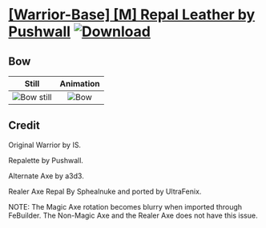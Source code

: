 # [\[Warrior-Base\] \[M\] Repal Leather by Pushwall](./) [![Download](https://img.shields.io/badge/Download--red?style=social&logo=github)](https://minhaskamal.github.io/DownGit/#/home?url=https://github.com/Klokinator/FE-Repo/tree/main/Battle%20Animations%2FInfantry%20-%20(Axe)%20Fighters%20and%20Warriors%2F%5BWarrior-Base%5D%20%5BM%5D%20Repal%20Leather%20by%20Pushwall%2F4.%20Bow)

## Bow

| Still | Animation |
| :---: | :-------: |
| ![Bow still](./Bow_000.png) | ![Bow](./Bow.gif) |

## Credit

Original Warrior by IS.

Repalette by Pushwall. 

Alternate Axe by a3d3.

Realer Axe Repal By Sphealnuke and ported by UltraFenix.

NOTE: The Magic Axe rotation becomes blurry when imported through FeBuilder. The Non-Magic Axe and the Realer Axe does not have this issue.
